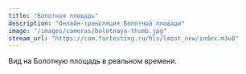 ```yaml
---
title: "Болотная площадь"
description: "Онлайн-трансляция Болотной площади"
image: "/images/cameras/bolotnaya-thumb.jpg"
stream_url: "https://cam.fortesting.ru/hls/lmost_new/index.m3u8"
---
```


Вид на Болотную площадь в реальном времени.
